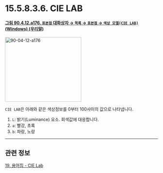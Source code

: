 # 15.5.8.3.6. CIE LAB

<a id="90-04-12-a176"></a>

#### [그림 90.4.12.a176. `표본점` 대화상자 → `목록` → `표본점` → `색상 모델(CIE LAB)` (Windows) (우리말)](./90-04-0012-sample_points.md#90-04-12-a176)
<img width="251" height="213" alt="90-04-12-a176" src="https://github.com/user-attachments/assets/ca751aad-8802-4535-95ce-c0fce2e72aa2" />

`CIE LAB`은 아래와 같은 색상정보를 0부터 100사이의 값으로 나타냅니다.

1. `L`: 밝기(Luminance) 요소. 회색값에 대응합니다.
2. `a`: 빨강, 초록
3. `b`: 파랑, 노랑

***

## 관련 정보

[19. 용어집 - CIE Lab](./19-glossaryx-color_model_cie_lab.md)